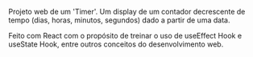 Projeto web de um 'Timer'. Um display de um contador decrescente de tempo (dias, horas, minutos, segundos) dado a partir de uma data.

Feito com React com o propósito de treinar o uso de useEffect Hook e useState Hook, entre outros conceitos do desenvolvimento web.
